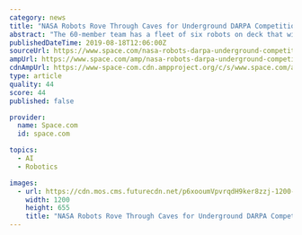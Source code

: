 ```yaml
---
category: news
title: "NASA Robots Rove Through Caves for Underground DARPA Competition (Video)"
abstract: "The 60-member team has a fleet of six robots on deck that will collaborate to navigate through the underground passages using artificial intelligence and locate hidden objects throughout the course such as cellphones and heated mannequins. JPL has taken ..."
publishedDateTime: 2019-08-18T12:06:00Z
sourceUrl: https://www.space.com/nasa-robots-darpa-underground-competition-video.html
ampUrl: https://www.space.com/amp/nasa-robots-darpa-underground-competition-video.html
cdnAmpUrl: https://www-space-com.cdn.ampproject.org/c/s/www.space.com/amp/nasa-robots-darpa-underground-competition-video.html
type: article
quality: 44
score: 44
published: false

provider:
  name: Space.com
  id: space.com

topics:
  - AI
  - Robotics

images:
  - url: https://cdn.mos.cms.futurecdn.net/p6xooumVpvrqdH9ker8zzj-1200-80.jpg
    width: 1200
    height: 655
    title: "NASA Robots Rove Through Caves for Underground DARPA Competition (Video)"
---
```

